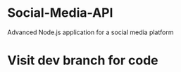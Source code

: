 # Social-Media-API
Advanced Node.js application for a social media platform

# Visit dev branch for code
